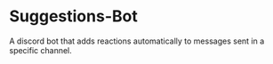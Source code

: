 # Suggestions-Bot
A discord bot that adds reactions automatically to messages sent in a specific channel.
